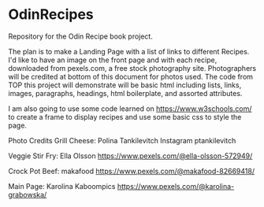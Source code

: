 # OdinRecipes
Repository for the Odin Recipe book project.

The plan is to make a Landing Page with a list of links to different Recipes. I'd like to have an image on the front page and with each recipe, downloaded from pexels.com, a free stock photography site. Photographers will be credited at bottom of this document for photos used. The code from TOP this project will demonstrate will be basic html including lists, links, images, paragraphs, headings, html boilerplate, and assorted attributes.

I am also going to use some code learned on https://www.w3schools.com/ to create a frame to display recipes and use some basic css to style the page. 








Photo Credits
Grill Cheese: Polina Tankilevitch Instagram ptankilevitch

Veggie Stir Fry: Ella Olsson
https://www.pexels.com/@ella-olsson-572949/

Crock Pot Beef: makafood
https://www.pexels.com/@makafood-82669418/

Main Page: Karolina Kaboompics
https://www.pexels.com/@karolina-grabowska/